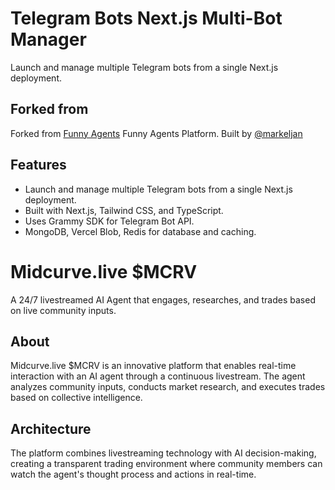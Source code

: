 # Telegram Bots Next.js Multi-Bot Manager

Launch and manage multiple Telegram bots from a single Next.js deployment.

## Forked from

Forked from [Funny Agents](https://agents.funny.money) Funny Agents Platform. Built by [@markeljan](https://github.com/markeljan)

## Features

- Launch and manage multiple Telegram bots from a single Next.js deployment.
- Built with Next.js, Tailwind CSS, and TypeScript.
- Uses Grammy SDK for Telegram Bot API.
- MongoDB, Vercel Blob, Redis for database and caching.

# Midcurve.live $MCRV

A 24/7 livestreamed AI Agent that engages, researches, and trades based on live community inputs.

## About

Midcurve.live $MCRV is an innovative platform that enables real-time interaction with an AI agent through a continuous livestream. The agent analyzes community inputs, conducts market research, and executes trades based on collective intelligence.

## Architecture

The platform combines livestreaming technology with AI decision-making, creating a transparent trading environment where community members can watch the agent's thought process and actions in real-time.